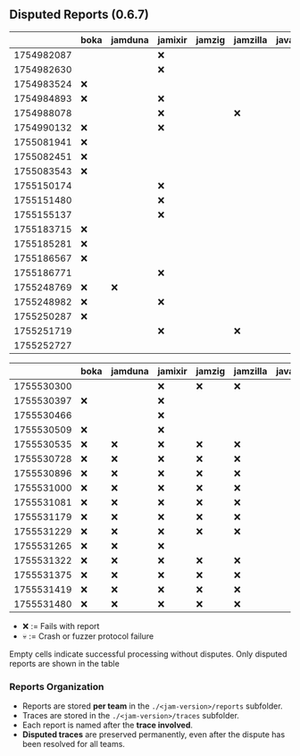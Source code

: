 ## Disputed Reports (0.6.7)

|            | boka | jamduna | jamixir | jamzig | jamzilla | javajam | spacejam | vinwolf |
|------------|------|---------|---------|--------|----------|---------|----------|---------|
| 1754982087 |      |         |   ❌    |        |          |         |          |         |
| 1754982630 |      |         |   ❌    |        |          |         |          |         |
| 1754983524 |  ❌  |         |         |        |          |         |          |         |
| 1754984893 |  ❌  |         |   ❌    |        |          |         |          |         |
| 1754988078 |      |         |   ❌    |        |    ❌    |         |          |         |
| 1754990132 |  ❌  |         |   ❌    |        |          |         |          |         |
| 1755081941 |  ❌  |         |         |        |          |         |          |         |
| 1755082451 |  ❌  |         |         |        |          |         |          |         |
| 1755083543 |  ❌  |         |         |        |          |         |          |         |
| 1755150174 |      |         |   ❌    |        |          |         |          |         |
| 1755151480 |      |         |   ❌    |        |          |         |          |         |
| 1755155137 |      |         |   ❌    |        |          |         |          |         |
| 1755183715 |  ❌  |         |         |        |          |         |          |         |
| 1755185281 |  ❌  |         |         |        |          |         |          |         |
| 1755186567 |  ❌  |         |         |        |          |         |          |         |
| 1755186771 |      |         |   ❌    |        |          |         |          |         |
| 1755248769 |  ❌  |   ❌    |         |        |          |         |   💀     |         |
| 1755248982 |  ❌  |         |   ❌    |        |          |         |   ❌     |   ❌    |
| 1755250287 |  ❌  |         |         |        |          |         |          |         |
| 1755251719 |      |         |   ❌    |        |    ❌    |         |          |         |
| 1755252727 |      |         |         |        |          |         |   ❌     |         |

|            | boka | jamduna | jamixir | jamzig | jamzilla | javajam | spacejam | vinwolf |
|------------|------|---------|---------|--------|----------|---------|----------|---------|
| 1755530300 |      |         |   ❌    |   ❌   |    ❌    |
| 1755530397 |  ❌  |         |   ❌    |        |          |
| 1755530466 |      |         |   ❌    |        |          |
| 1755530509 |  ❌  |         |   ❌    |        |          |
| 1755530535 |  ❌  |   ❌    |   ❌    |   ❌   |    ❌    |
| 1755530728 |  ❌  |   ❌    |   ❌    |   ❌   |    ❌    |
| 1755530896 |  ❌  |   ❌    |   ❌    |   ❌   |    ❌    |
| 1755531000 |  ❌  |   ❌    |   ❌    |   ❌   |    ❌    |
| 1755531081 |  ❌  |   ❌    |   ❌    |   ❌   |    ❌    |
| 1755531179 |  ❌  |   ❌    |   ❌    |   ❌   |    ❌    |
| 1755531229 |  ❌  |   ❌    |   ❌    |   ❌   |    ❌    |
| 1755531265 |  ❌  |   ❌    |   ❌    |        |          |
| 1755531322 |  ❌  |   ❌    |   ❌    |   ❌   |    ❌    |
| 1755531375 |  ❌  |   ❌    |   ❌    |   ❌   |    ❌    |
| 1755531419 |  ❌  |   ❌    |   ❌    |   ❌   |    ❌    |
| 1755531480 |  ❌  |   ❌    |   ❌    |   ❌   |    ❌    |


* ❌ := Fails with report
* 💀 := Crash or fuzzer protocol failure

Empty cells indicate successful processing without disputes.
Only disputed reports are shown in the table

### Reports Organization

- Reports are stored **per team** in the `./<jam-version>/reports` subfolder.  
- Traces are stored in the `./<jam-version>/traces` subfolder.  
- Each report is named after the **trace involved**.
- **Disputed traces** are preserved permanently, even after the dispute has been resolved for all teams.  
